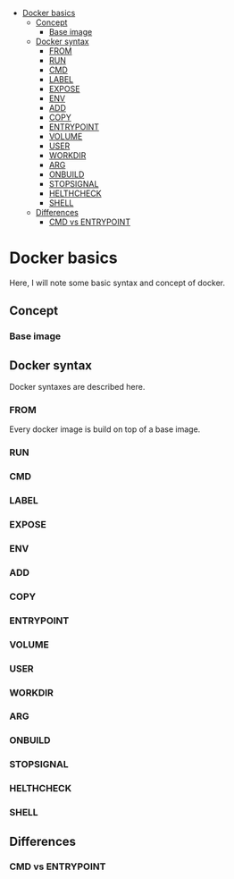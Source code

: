 - [Docker basics](#docker-basics)
    - [Concept](#concept)
        - [Base image](#base-image)
    - [Docker syntax](#docker-syntax)
        - [FROM](#from)
        - [RUN](#run)
        - [CMD](#cmd)
        - [LABEL](#label)
        - [EXPOSE](#expose)
        - [ENV](#env)
        - [ADD](#add)
        - [COPY](#copy)
        - [ENTRYPOINT](#entrypoint)
        - [VOLUME](#volume)
        - [USER](#user)
        - [WORKDIR](#workdir)
        - [ARG](#arg)
        - [ONBUILD](#onbuild)
        - [STOPSIGNAL](#stopsignal)
        - [HELTHCHECK](#helthcheck)
        - [SHELL](#shell)
    - [Differences](#differences)
        - [CMD vs ENTRYPOINT](#cmd-vs-entrypoint)

# Docker basics

Here, I will note some basic syntax and concept of docker.

## Concept

### Base image

## Docker syntax

Docker syntaxes are described here.

### FROM

Every docker image is build on top of a base image. 

### RUN

### CMD

### LABEL

### EXPOSE

### ENV

### ADD

### COPY

### ENTRYPOINT

### VOLUME

### USER

### WORKDIR

### ARG

### ONBUILD

### STOPSIGNAL

### HELTHCHECK

### SHELL

## Differences

### CMD vs ENTRYPOINT
